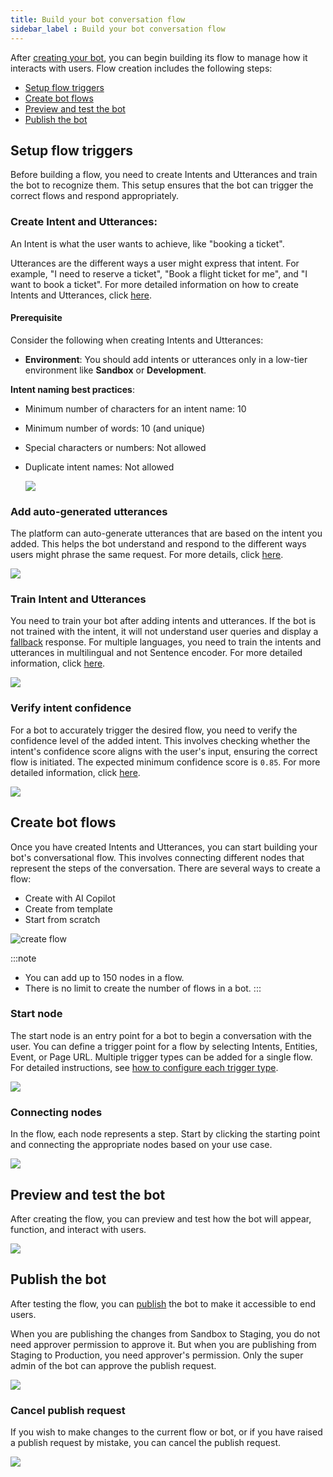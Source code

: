 ```yaml
---
title: Build your bot conversation flow
sidebar_label : Build your bot conversation flow
---
```


After [creating your bot](https://docs.yellow.ai/docs/platform_concepts/studio/build/create_chatbot#create-chatbot-manually), you can begin building its flow to manage how it interacts with users. Flow creation includes the following steps:

* [Setup flow triggers](#setup-flow-triggers)
* [Create bot flows](#create-bot-flows)
* [Preview and test the bot](#preview-and-test-the-bot)
* [Publish the bot](#publish-the-bot)

## Setup flow triggers

Before building a flow, you need to create Intents and Utterances and train the bot to recognize them. This setup ensures that the bot can trigger the correct flows and respond appropriately.

### Create Intent and Utterances:

An Intent is what the user wants to achieve, like "booking a ticket".

Utterances are the different ways a user might express that intent. For example, "I need to reserve a ticket", "Book a flight ticket for me", and "I want to book a ticket". For more detailed information on how to create Intents and Utterances, click [here](https://docs.yellow.ai/docs/platform_concepts/studio/train/intents#add-intents-and-uttrances).

#### Prerequisite

Consider the following when creating Intents and Utterances:

* **Environment**: You should add intents or utterances only in a low-tier environment like **Sandbox** or **Development**.

**Intent naming best practices**:
  * Minimum number of characters for an intent name: 10 
  * Minimum number of words: 10 (and unique)
  * Special characters or numbers: Not allowed
  * Duplicate intent names: Not allowed

    ![](https://i.imgur.com/s0oiSIS.gif)

### Add auto-generated utterances

The platform can auto-generate utterances that are based on the intent you added. This helps the bot understand and respond to the different ways users might phrase the same request. For more details, click [here](https://docs.yellow.ai/docs/platform_concepts/studio/train/intents#add-auto-generated-utterances).

   ![](https://i.imgur.com/kApxpNm.gif)

### Train Intent and Utterances

You need to train your bot after adding intents and utterances. If the bot is not trained with the intent, it will not understand user queries and display a [fallback](https://docs.yellow.ai/docs/platform_concepts/studio/build/Flows/manage-flows#fallback-flow) response. For multiple languages, you need to train the intents and utterances in multilingual and not Sentence encoder. For more detailed information, click [here](https://docs.yellow.ai/docs/platform_concepts/studio/train/intents#train-your-bot-with-intents-and-utterances).

   ![](https://imgur.com/Q4cGSMp.gif)

### Verify intent confidence

For a bot to accurately trigger the desired flow, you need to verify the confidence level of the added intent. This involves checking whether the intent's confidence score aligns with the user's input, ensuring the correct flow is initiated. The expected minimum confidence score is `0.85`. For more detailed information, click [here](https://docs.yellow.ai/docs/platform_concepts/studio/train/intents#test-your-intents).

   ![](https://imgur.com/FUtdOwX.gif)
    
   
## Create bot flows

Once you have created Intents and Utterances, you can start building your bot's conversational flow. This involves connecting different nodes that represent the steps of the conversation. There are several ways to create a flow:
  * Create with AI Copilot
  * Create from template
  * Start from scratch

  ![create flow](https://imgur.com/6rfrsTD.png) 
  
:::note
* You can add up to 150 nodes in a flow.
* There is no limit to create the number of flows in a bot.
:::

### Start node

The start node is an entry point for a bot to begin a conversation with the user. You can define a trigger point for a flow by selecting Intents, Entities, Event, or Page URL. Multiple trigger types can be added for a single flow. For detailed instructions, see [how to configure each trigger type](https://docs.yellow.ai/docs/platform_concepts/studio/build/Flows/configureflow).

   ![](https://imgur.com/zuP3R7W.gif)

### Connecting nodes

In the flow, each node represents a step. Start by clicking the starting point and connecting the appropriate nodes based on your use case.

   ![](https://imgur.com/RRf8EmL.gif)
   
## Preview and test the bot

After creating the flow, you can preview and test how the bot will appear, function, and interact with users.

  ![](https://imgur.com/wbjAKle.gif)

## Publish the bot

After testing the flow, you can [publish](https://docs.yellow.ai/docs/platform_concepts/studio/test-and-publish-bot/modes) the bot to make it accessible to end users.

When you are publishing the changes from Sandbox to Staging, you do not need approver permission to approve it. But when you are publishing from Staging to Production, you need approver's permission. Only the super admin of the bot can approve the publish request.

   ![](https://imgur.com/AXemOsX.gif)

### Cancel publish request

If you wish to make changes to the current flow or bot, or if you have raised a publish request by mistake, you can cancel the publish request.

   ![](https://imgur.com/ev4e2p6.gif)